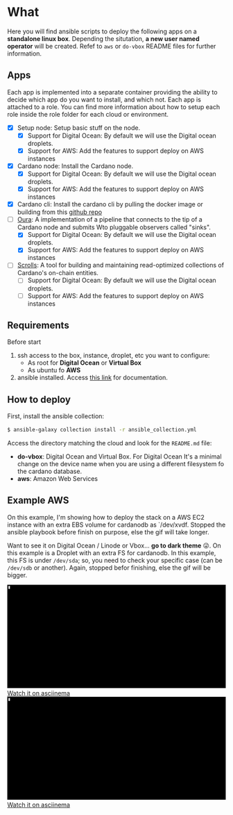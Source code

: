 # What 
Here you will find ansible scripts to deploy the following apps on a **standalone linux box**. Depending the situtation, **a new user named operator** will be created. Refef to `aws` or `do-vbox` README files for further information.

## Apps

Each app is implemented into a separate container providing the ability to decide which app do you want to install, and which not. Each app is attached to a role. You can find more information about how to setup each role inside the role folder for each cloud or environment.

- [x] Setup node: Setup basic stuff on the node.
    - [x] Support for Digital Ocean: By default we will use the Digital ocean droplets.
    - [x] Support for AWS: Add the features to support deploy on AWS instances
- [x] Cardano node: Install the Cardano node.
    - [x] Support for Digital Ocean: By default we will use the Digital ocean droplets.
    - [x] Support for AWS: Add the features to support deploy on AWS instances
- [x] Cardano cli: Install the cardano cli by pulling the docker image or building from this [github repo](https://github.com/adrabenche-org/yacc-builder.git)
- [ ] [Oura](https://github.com/txpipe/oura.git):  A implementation of a pipeline that connects to the tip of a Cardano node and submits Wto pluggable observers called "sinks".
    - [x] Support for Digital Ocean: By default we will use the Digital ocean droplets.
    - [x] Support for AWS: Add the features to support deploy on AWS instances
- [ ] [Scrolls](https://github.com/txpipe/scrolls.git): A tool for building and maintaining read-optimized collections of Cardano's on-chain entities.
    - [ ] Support for Digital Ocean: By default we will use the Digital ocean droplets.
    - [ ] Support for AWS: Add the features to support deploy on AWS instances

## Requirements

Before start

1) ssh access to the box, instance, droplet, etc you want to configure:
    * As root for **Digital Ocean** or **Virtual Box**
    * As ubuntu fo **AWS**
2) ansible installed. Access [this link](https://docs.ansible.com/ansible/latest/installation_guide/intro_installation.html) for documentation.

## How to deploy
First, install the ansible collection:
```bash
$ ansible-galaxy collection install -r ansible_collection.yml
```

Access the directory matching the cloud and look for the `README.md` file:

* **do-vbox**: Digital Ocean and Virtual Box. For Digital Ocean It's a minimal change on the device name when you are using a different filesystem fo the cardano database.
* **aws**: Amazon Web Services

## Example AWS

On this example, I'm showing how to deploy the stack on a AWS EC2 instance with an extra EBS volume for cardanodb as `/dev/xvdf. Stopped the ansible playbook before finish on purpose, else the gif will take longer.

Want to see it on Digital Ocean / Linode or Vbox... **go to dark theme**  :stuck_out_tongue_winking_eye:. On this example is a Droplet with an extra FS for cardanodb. In this example, this FS is under `/dev/sda`; so, you need to check your specific case (can be `/dev/sdb` or another). Again, stopped befor finishing, else the gif will be bigger.

![AWS Example](./media/aws.gif#gh-light-mode-only)
[Watch it on asciinema](https://asciinema.org/a/507879#gh-light-mode-only)
![AWS Example](./media/do.gif#gh-dark-mode-only)
[Watch it on asciinema](https://asciinema.org/a/507876#gh-ldark-mode-only)
